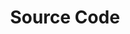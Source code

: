 ---
title: "Source Code"
linkTitle: "Source Code"
weight: 1
menu: false
type: docs
icon: fab fa-github
manualLink: "https://github.com/rosenpass/rosenpass"
---